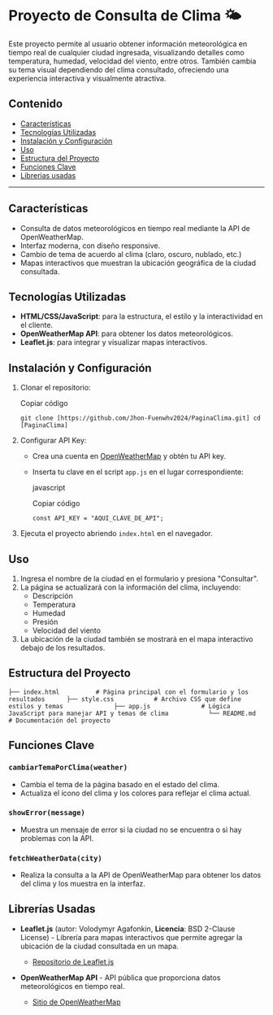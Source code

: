 # Proyecto de Consulta de Clima 🌤️

Este proyecto permite al usuario obtener información meteorológica en tiempo real de cualquier ciudad ingresada, 
visualizando detalles como temperatura, humedad, velocidad del viento, entre otros. 
También cambia su tema visual dependiendo del clima consultado, ofreciendo una experiencia interactiva y visualmente atractiva.

## Contenido

- [Características](#caracter%C3%ADsticas)
- [Tecnologías Utilizadas](#tecnolog%C3%ADas-utilizadas)
- [Instalación y Configuración](#instalaci%C3%B3n-y-configuraci%C3%B3n)
- [Uso](#uso)
- [Estructura del Proyecto](#estructura-del-proyecto)
- [Funciones Clave](#funciones-clave)
- [Librerias usadas](#Librerías-Usadas)

---

## Características

- Consulta de datos meteorológicos en tiempo real mediante la API de OpenWeatherMap.
- Interfaz moderna, con diseño responsive.
- Cambio de tema de acuerdo al clima (claro, oscuro, nublado, etc.)
- Mapas interactivos que muestran la ubicación geográfica de la ciudad consultada.

## Tecnologías Utilizadas

- **HTML/CSS/JavaScript**: para la estructura, el estilo y la interactividad en el cliente.
- **OpenWeatherMap API**: para obtener los datos meteorológicos.
- **Leaflet.js**: para integrar y visualizar mapas interactivos.

## Instalación y Configuración

1. Clonar el repositorio:
    
    Copiar código
    
    `git clone [https://github.com/Jhon-Fuenwhv2024/PaginaClima.git] cd [PaginaClima]`
    
2. Configurar API Key:
    
    - Crea una cuenta en [OpenWeatherMap](https://openweathermap.org/) y obtén tu API key.
        
    - Inserta tu clave en el script `app.js` en el lugar correspondiente:
        
        javascript
        
        Copiar código
        
        `const API_KEY = "AQUI_CLAVE_DE_API";`
        
3. Ejecuta el proyecto abriendo `index.html` en el navegador.
    

## Uso

1. Ingresa el nombre de la ciudad en el formulario y presiona "Consultar".
2. La página se actualizará con la información del clima, incluyendo:
    - Descripción
    - Temperatura
    - Humedad
    - Presión
    - Velocidad del viento
3. La ubicación de la ciudad también se mostrará en el mapa interactivo debajo de los resultados.

## Estructura del Proyecto


`├── index.html          # Página principal con el formulario y los resultados     
 ├── style.css           # Archivo CSS que define estilos y temas             
 ├── app.js              # Lógica JavaScript para manejar API y temas de clima          
 └── README.md           # Documentación del proyecto`

## Funciones Clave

### `cambiarTemaPorClima(weather)`

- Cambia el tema de la página basado en el estado del clima.
- Actualiza el ícono del clima y los colores para reflejar el clima actual.

### `showError(message)`

- Muestra un mensaje de error si la ciudad no se encuentra o si hay problemas con la API.

### `fetchWeatherData(city)`

- Realiza la consulta a la API de OpenWeatherMap para obtener los datos del clima y los muestra en la interfaz.

 ## Librerías Usadas

- **Leaflet.js** (autor:  Volodymyr Agafonkin, **Licencia**: BSD 2-Clause License) - Librería para mapas interactivos que permite agregar la ubicación de la ciudad consultada en un mapa.
    
    - [Repositorio de Leaflet.js](https://github.com/Leaflet/Leaflet)
- **OpenWeatherMap API** - API pública que proporciona datos meteorológicos en tiempo real.
    
    - [Sitio de OpenWeatherMap](https://openweathermap.org/)
